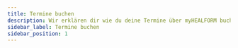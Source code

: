 ```yaml
---
title: Termine buchen
description: Wir erklären dir wie du deine Termine über myHEALFORM buchen kannst.
sidebar_label: Termine buchen
sidebar_position: 1
---
```


